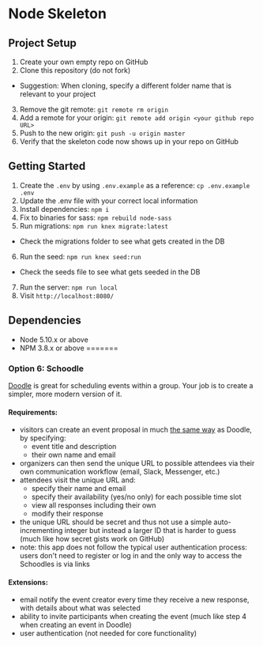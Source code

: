 # Node Skeleton

## Project Setup

1. Create your own empty repo on GitHub
2. Clone this repository (do not fork)
  - Suggestion: When cloning, specify a different folder name that is relevant to your project
3. Remove the git remote: `git remote rm origin`
4. Add a remote for your origin: `git remote add origin <your github repo URL>`
5. Push to the new origin: `git push -u origin master`
6. Verify that the skeleton code now shows up in your repo on GitHub

## Getting Started

1. Create the `.env` by using `.env.example` as a reference: `cp .env.example .env`
2. Update the .env file with your correct local information
3. Install dependencies: `npm i`
4. Fix to binaries for sass: `npm rebuild node-sass`
5. Run migrations: `npm run knex migrate:latest`
  - Check the migrations folder to see what gets created in the DB
6. Run the seed: `npm run knex seed:run`
  - Check the seeds file to see what gets seeded in the DB
7. Run the server: `npm run local`
8. Visit `http://localhost:8080/`

## Dependencies

- Node 5.10.x or above
- NPM 3.8.x or above
=======
### Option 6: Schoodle

[Doodle](https://doodle.com) is great for scheduling events within a group. Your job is to create a simpler, more modern version of it.

#### Requirements:

*   visitors can create an event proposal in much [the same way](http://doodle.com/create) as Doodle, by specifying:
    *   event title and description
    *   their own name and email
*   organizers can then send the unique URL to possible attendees via their own communication workflow (email, Slack, Messenger, etc.)
*   attendees visit the unique URL and:
    *   specify their name and email
    *   specify their availability (yes/no only) for each possible time slot
    *   view all responses including their own
    *   modify their response
*   the unique URL should be secret and thus not use a simple auto-incrementing integer but instead a larger ID that is harder to guess (much like how secret gists work on GitHub)
*   note: this app does not follow the typical user authentication process: users don't need to register or log in and the only way to access the Schoodles is via links

#### Extensions:

*   email notify the event creator every time they receive a new response, with details about what was selected
*   ability to invite participants when creating the event (much like step 4 when creating an event in Doodle)
*   user authentication (not needed for core functionality)
